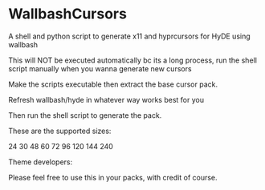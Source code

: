 # WallbashCursors
A shell and python script to generate x11 and hyprcursors for HyDE using wallbash

This will NOT be executed automatically bc its a long process, run the shell script manually when you wanna generate new cursors

Make the scripts executable then extract the base cursor pack.

Refresh wallbash/hyde in whatever way works best for you

Then run the shell script to generate the pack.

These are the supported sizes:

24
30
48
60
72
96
120
144
240

Theme developers:

Please feel free to use this in your packs, with credit of course.
